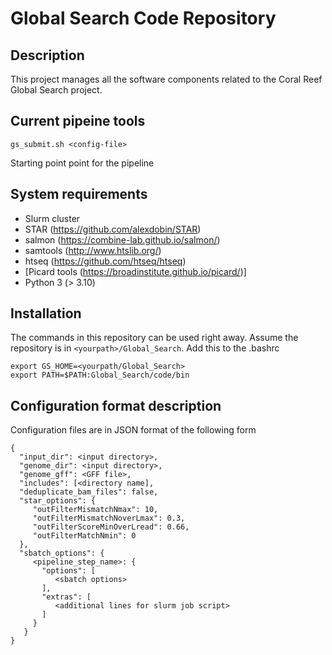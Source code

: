 # Global Search Code Repository

## Description

This project manages all the software components related to the
Coral Reef Global Search project.

## Current pipeine tools

```gs_submit.sh <config-file>```

Starting point point for the pipeline

## System requirements

  * Slurm cluster
  * STAR (https://github.com/alexdobin/STAR)
  * salmon (https://combine-lab.github.io/salmon/)
  * samtools (http://www.htslib.org/)
  * htseq (https://github.com/htseq/htseq)
  * [Picard tools (https://broadinstitute.github.io/picard/)]
  * Python 3 (> 3.10)

## Installation

The commands in this repository can be used right away. Assume the 
repository is in `<yourpath>/Global_Search`. Add this to the .bashrc

```
export GS_HOME=<yourpath/Global_Search>
export PATH=$PATH:Global_Search/code/bin
```

## Configuration format description

Configuration files are in JSON format of the following form

```
{
  "input_dir": <input directory>,
  "genome_dir": <input directory>,
  "genome_gff": <GFF file>,
  "includes": [<directory name],
  "deduplicate_bam_files": false,
  "star_options": {
     "outFilterMismatchNmax": 10,
     "outFilterMismatchNoverLmax": 0.3,
     "outFilterScoreMinOverLread": 0.66,
     "outFilterMatchNmin": 0
  },
  "sbatch_options": {
     <pipeline_step_name>: {
       "options": [
          <sbatch options>
       ],
       "extras": [
          <additional lines for slurm job script>
       ]
     }
   }
}
```
